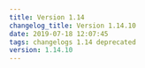 ```yaml
---
title: Version 1.14
changelog_title: Version 1.14.10
date: 2019-07-18 12:07:45 
tags: changelogs 1.14 deprecated
version: 1.14.10
---
```

<script src="https://gist.github.com/spinnaker-release/6bc45a1a71d21316a8816d67e0cd8648.js"/>

